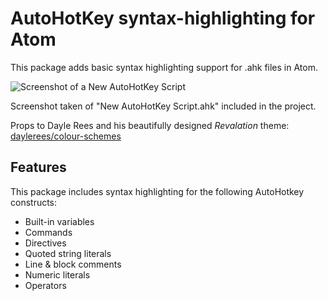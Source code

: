 # AutoHotKey syntax-highlighting for Atom

This package adds basic syntax highlighting support for .ahk files in Atom.

![Screenshot of a New AutoHotKey Script](screenshot.png)

Screenshot taken of "New AutoHotKey Script.ahk" included in the project.  

Props to Dayle Rees and his beautifully designed *Revalation* theme: [daylerees/colour-schemes](https://github.com/daylerees/colour-schemes "daylerees/colour-schemes") 


## Features
This package includes syntax highlighting for the following AutoHotkey constructs:
  * Built-in variables
  * Commands
  * Directives
  * Quoted string literals
  * Line & block comments
  * Numeric literals
  * Operators
